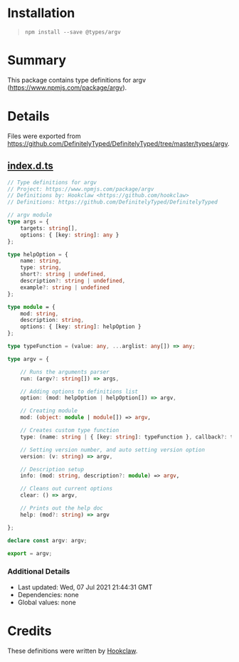 # Installation
> `npm install --save @types/argv`

# Summary
This package contains type definitions for argv (https://www.npmjs.com/package/argv).

# Details
Files were exported from https://github.com/DefinitelyTyped/DefinitelyTyped/tree/master/types/argv.
## [index.d.ts](https://github.com/DefinitelyTyped/DefinitelyTyped/tree/master/types/argv/index.d.ts)
````ts
// Type definitions for argv
// Project: https://www.npmjs.com/package/argv
// Definitions by: Hookclaw <https://github.com/hookclaw>
// Definitions: https://github.com/DefinitelyTyped/DefinitelyTyped

// argv module
type args = {
    targets: string[],
    options: { [key: string]: any }
};

type helpOption = {
    name: string,
    type: string,
    short?: string | undefined,
    description?: string | undefined,
    example?: string | undefined
};

type module = {
    mod: string,
    description: string,
    options: { [key: string]: helpOption }
};

type typeFunction = (value: any, ...arglist: any[]) => any;

type argv = {

    // Runs the arguments parser
    run: (argv?: string[]) => args,

    // Adding options to definitions list
    option: (mod: helpOption | helpOption[]) => argv,

    // Creating module
    mod: (object: module | module[]) => argv,

    // Creates custom type function
    type: (name: string | { [key: string]: typeFunction }, callback?: typeFunction) => any,

    // Setting version number, and auto setting version option
    version: (v: string) => argv,

    // Description setup
    info: (mod: string, description?: module) => argv,

    // Cleans out current options
    clear: () => argv,

    // Prints out the help doc
    help: (mod?: string) => argv

};

declare const argv: argv;

export = argv;


````

### Additional Details
 * Last updated: Wed, 07 Jul 2021 21:44:31 GMT
 * Dependencies: none
 * Global values: none

# Credits
These definitions were written by [Hookclaw](https://github.com/hookclaw).
